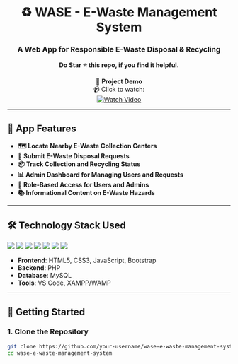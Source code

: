 <div align="center">

# ♻️ WASE - E-Waste Management System
</div>

<h3 align="center"><b>A Web App for Responsible E-Waste Disposal & Recycling</b></h3>
<p align="center"><b>Do Star ⭐ this repo, if you find it helpful.</b></p>

<div align="center">
  
🎥 **Project Demo**  
📹 Click to watch:  
[![Watch Video](https://img.shields.io/badge/Click%20to%20View-Project%20Demo-red?style=for-the-badge&logo=youtube)](Screen%20Recording%202025-04-09%20122916.mp4)

</div>

---

## 🌟 App Features

<ul>
  <li><strong>🗺️ Locate Nearby E-Waste Collection Centers</strong></li>
  <li><strong>📝 Submit E-Waste Disposal Requests</strong></li>
  <li><strong>📦 Track Collection and Recycling Status</strong></li>
  <li><strong>📊 Admin Dashboard for Managing Users and Requests</strong></li>
  <li><strong>🔐 Role-Based Access for Users and Admins</strong></li>
  <li><strong>📚 Informational Content on E-Waste Hazards</strong></li>
</ul>

---

## 🛠️ Technology Stack Used

<p>
  <img src="https://img.shields.io/badge/HTML5-E34F26?style=for-the-badge&logo=html5&logoColor=white"/>
  <img src="https://img.shields.io/badge/CSS3-1572B6?style=for-the-badge&logo=css3&logoColor=white"/>
  <img src="https://img.shields.io/badge/JavaScript-F0DB4F?style=for-the-badge&logo=javascript&logoColor=black"/>
  <img src="https://img.shields.io/badge/Bootstrap-563D7C?style=for-the-badge&logo=bootstrap&logoColor=white"/>
  <img src="https://img.shields.io/badge/PHP-777BB4?style=for-the-badge&logo=php&logoColor=white"/>
  <img src="https://img.shields.io/badge/MySQL-00758F?style=for-the-badge&logo=mysql&logoColor=white"/>
  <img src="https://img.shields.io/badge/XAMPP-FB7A24?style=for-the-badge&logo=xampp&logoColor=white"/>
</p>

<ul>
  <li><strong>Frontend</strong>: HTML5, CSS3, JavaScript, Bootstrap</li>
  <li><strong>Backend</strong>: PHP</li>
  <li><strong>Database</strong>: MySQL</li>
  <li><strong>Tools</strong>: VS Code, XAMPP/WAMP</li>
</ul>

---

## 🚀 Getting Started

### 1. Clone the Repository

```bash
git clone https://github.com/your-username/wase-e-waste-management-system.git
cd wase-e-waste-management-system
